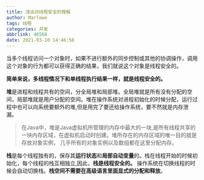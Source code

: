 ```yaml
---
title: 浅谈对线程安全的理解
author: Marlowe
tags: 线程
categories: 并发
abbrlink: 46568
date: 2021-03-10 14:46:58
---
```

当多个线程访问一个对象时，如果不进行额外的同步控制或其他的协调操作，调用这个对象的行为都可以获得正确的结果，我们就说这个对象是线程安全的。
<!--more-->
**简单来说，多线程情况下和单线程执行结果一样，就是线程安全的。**

**堆**是进程和线程共有的空间，分全局堆和局部堆。全局堆就是所有没有分配的空间，局部堆就是用户分配的空间。堆在操作系统对进程初始化的时候分配，运行过程中也可以向系统要额外的堆,但是用完了要还给操作系统，要不然就是内存泄漏。

> 在Java中，堆是Java虚拟机所管理的内存中最大的一块,是所有线程共享的一块内存区域，在虚拟机启动时创建。堆所存在的内存区域的唯一目的就是存放对象实例， 几乎所有的对象实例以及数组都在这里分配内存。

**栈**是每个线程独有的，保存其**运行状态**和**局部自动变量**的。栈在线程开始的时候初始化，每个线程的栈互相独立,因此，**栈是线程安全的。** 操作系统在切换线程的时候会自动切换栈。**栈空间不需要在高级语言里面显式的分配和释放**。